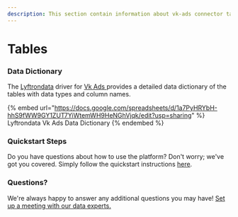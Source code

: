 ```yaml
---
description: This section contain information about vk-ads connector tables information
---
```


# Tables

### Data Dictionary

The [Lyftrondata](https://www.lyftrondata.com/) driver for [Vk Ads](https://www.lyftrondata.com/integration/vk-ads/)[ ](https://www.lyftrondata.com/integration/vk-ads/)provides a detailed data dictionary of the tables with data types and column names.

{% embed url="https://docs.google.com/spreadsheets/d/1a7PyHRYbH-hhS9fWW9GY1ZUT7YiWtemWH9HeNGhVjqk/edit?usp=sharing" %}
Lyftrondata Vk Ads Data Dictionary
{% endembed %}

### Quickstart Steps

Do you have questions about how to use the platform? Don't worry; we've got you covered. Simply follow the quickstart instructions [here](../../../../quickstart-steps.md).

### Questions? <a href="#questions" id="questions"></a>

We're always happy to answer any additional questions you may have! [Set up a meeting with our data experts.](https://www.lyftrondata.com/book-a-meeting/)

